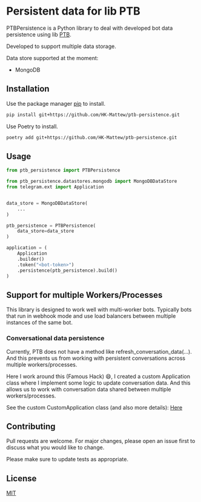# Persistent data for lib PTB

PTBPersistence is a Python library to deal with developed bot data persistence using lib [PTB](https://github.com/python-telegram-bot/python-telegram-bot).

Developed to support multiple data storage.

Data store supported at the moment:
- MongoDB

## Installation

Use the package manager [pip](https://pip.pypa.io/en/stable/) to install.

```bash
pip install git+https://github.com/HK-Mattew/ptb-persistence.git
```

Use Poetry to install.

```bash
poetry add git+https://github.com/HK-Mattew/ptb-persistence.git
```

## Usage

```python
from ptb_persistence import PTBPersistence

from ptb_persistence.datastores.mongodb import MongoDBDataStore
from telegram.ext import Application


data_store = MongoDBDataStore(
    ...
)

ptb_persistence = PTBPersistence(
    data_store=data_store
)

application = (
    Application
    .builder()
    .token("<bot-token>")
    .persistence(ptb_persistence).build()
)

```

## Support for multiple Workers/Processes
This library is designed to work well with multi-worker bots. Typically bots that run in webhook mode and use load balancers between multiple instances of the same bot.

### Conversational data persistence
Currently, PTB does not have a method like refresh_conversation_data(...). And this prevents us from working with persistent conversations across multiple workers/processes.

Here I work around this (Famous Hack) 😄,
I created a custom Application class where I implement some logic to update conversation data. And this allows us to work with conversation data shared between multiple workers/processes.

See the custom CustomApplication class (and also more details): [Here](https://github.com/HK-Mattew/ptb-persistence/blob/main/ptb_persistence/utils/ptb.py)

## Contributing

Pull requests are welcome. For major changes, please open an issue first
to discuss what you would like to change.

Please make sure to update tests as appropriate.

## License

[MIT](https://choosealicense.com/licenses/mit/)